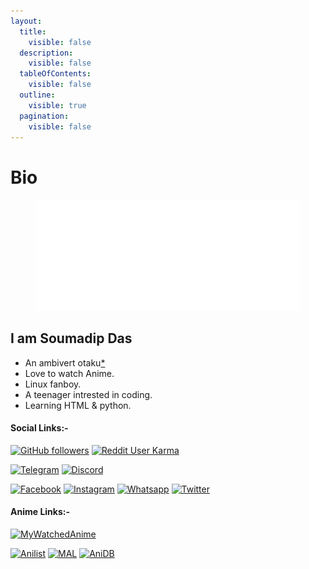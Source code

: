 ```yaml
---
layout:
  title:
    visible: false
  description:
    visible: false
  tableOfContents:
    visible: false
  outline:
    visible: true
  pagination:
    visible: false
---
```


# Bio



<div align="center">

<figure><img src="files/welcome .gif" alt="Welcome"><figcaption></figcaption></figure>

</div>

## I am Soumadip Das

* An ambivert otaku[\*](https://en.m.wikipedia.org/wiki/Otaku)
* Love to watch Anime.
* Linux fanboy.
* A teenager intrested in coding.
* Learning HTML & python.

#### Social Links:-

[![GitHub followers](https://img.shields.io/github/followers/soymadip?label=Soymadip\&style=social)](https://github.com/soymadip) [![Reddit User Karma](https://aleen42.github.io/badges/src/reddit.svg)](https://www.reddit.com/user/AnonymousYT-)

[![Telegram](https://img.shields.io/badge/Telegram-2CA5E0?style=for-the-badge\&logo=telegram\&logoColor=white)](https://telegram.me/anonymous7205) [![Discord](https://img.shields.io/badge/Discord-7289DA?style=for-the-badge\&logo=discord\&logoColor=white)](https://https/discordapp.com/users/4639)

[![Facebook](https://img.shields.io/badge/Facebook-1877F2?style=for-the-badge\&logo=facebook\&logoColor=white)](https://www.facebook.com/soumadipsd) [![Instagram](https://img.shields.io/badge/Instagram-E4405F?style=for-the-badge\&logo=instagram\&logoColor=white)](https://instagram.com/soumadipsd) [![Whatsapp](https://img.shields.io/badge/WhatsApp-25D366?style=for-the-badge\&logo=whatsapp\&logoColor=white)](https://wa.me/916291856451) [![Twitter](https://img.shields.io/badge/Twitter-1DA1F2?style=for-the-badge\&logo=twitter\&logoColor=white)](https://twitter.com/soumadip72005)

#### Anime Links:-

[![MyWatchedAnime](https://img.shields.io/badge/My%20Anime%20List-39E09B?style=for-the-badge\&logo=linktree\&logoColor=white)](https://soumadip.gitbook.io/m/myanimelist)

[![Anilist](https://img.shields.io/badge/%F0%9F%87%A6%20Anilist-IncognitoYT-blueviolet?style=for-the-badge)](https://anilist.co/user/IncognitoYT/) [![MAL](https://img.shields.io/badge/%F0%9F%8C%90%20MAL-Incognito%20YT-Blueviolet?style=for-the-badge)](https://myanimelist.net/profile/IncognitoYT) [![AniDB](https://img.shields.io/badge/%F0%9F%8C%90%20AniDB-In-Blueviolet?style=for-the-badge)](https://anidb.net/user/profile)
